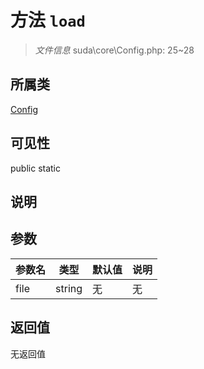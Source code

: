 # 方法 `load`

> *文件信息* suda\core\Config.php: 25~28

## 所属类 

[Config](../Config.md)

## 可见性

 public static

## 说明



## 参数


| 参数名 | 类型 | 默认值 | 说明 |
|--------|-----|-------|-------|
| file |  string | 无 | 无 |



## 返回值

无返回值
